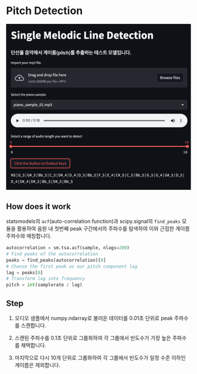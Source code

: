 # Pitch Detection

![streamlit](img/pitch_detection_readme_img.png)

## How does it work
statsmodels의 `acf`(auto-correlation function)과 scipy.signal의 `find_peaks` 모듈을 활용하여 음원 내 첫번째 peak 구간에서의 주파수를 탐색하여 이와 근접한 계이름 주파수와 매칭합니다.

```python
autocorrelation = sm.tsa.acf(sample, nlags=200)
# Find peaks of the autocorrelation
peaks = find_peaks(autocorrelation)[0]
# Choose the first peak as our pitch component lag
lag = peaks[0]
# Transform lag into frequency
pitch = int(samplerate / lag)
```



## Step
1. 오디오 샘플에서 numpy.ndarray로 불러온 데이터를 0.01초 단위로 peak 주파수를 스캔합니다.

2. 스캔된 주파수를 0.1초 단위로 그룹화하여 각 그룹에서 빈도수가 가장 높은 주파수를 채택합니다.

3. 마지막으로 다시 10개 단위로 그룹화하여 각 그룹에서 빈도수가 일정 수준 이하인 계이름은 제외합니다.